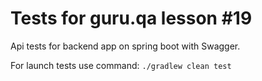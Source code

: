 # **Tests for guru.qa lesson #19**

Api tests for backend app on spring boot with Swagger.

For launch tests use command:
```./gradlew clean test```